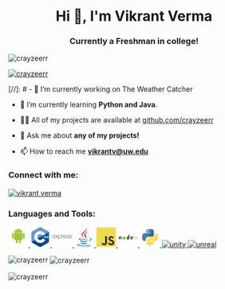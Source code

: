 <h1 align="center">Hi 👋, I'm Vikrant Verma</h1>
<h3 align="center">Currently a Freshman in college!</h3>

<p align="left"> <img src="https://komarev.com/ghpvc/?username=crayzeerr&label=Profile%20views&color=0e75b6&style=flat" alt="crayzeerr" /> </p>

<p align="left"> <a href="https://github.com/ryo-ma/github-profile-trophy"><img src="https://github-profile-trophy.vercel.app/?username=crayzeerr" alt="crayzeerr" /></a> </p>

[//]: # - 🔭 I’m currently working on The Weather Catcher

- 🌱 I’m currently learning **Python and Java**.

- 👨‍💻 All of my projects are available at [github.com/crayzeerr](github.com/crayzeerr)

- 💬 Ask me about **any of my projects!**

- 📫 How to reach me **vikrantv@uw.edu**

<h3 align="left">Connect with me:</h3>
<p align="left">
<a href="https://www.linkedin.com/in/vikrant-verma-a599b7218/" target="blank"><img align="center" src="https://raw.githubusercontent.com/rahuldkjain/github-profile-readme-generator/master/src/images/icons/Social/linked-in-alt.svg" alt="vikrant verma" height="30" width="40" /></a>
</p>

<h3 align="left">Languages and Tools:</h3>
<p align="left"> <a href="https://developer.android.com" target="_blank"> <img src="https://raw.githubusercontent.com/devicons/devicon/master/icons/android/android-original-wordmark.svg" alt="android" width="40" height="40"/> </a> <a href="https://www.w3schools.com/cpp/" target="_blank"> <img src="https://raw.githubusercontent.com/devicons/devicon/master/icons/cplusplus/cplusplus-original.svg" alt="cplusplus" width="40" height="40"/> </a> <a href="https://expressjs.com" target="_blank"> <img src="https://raw.githubusercontent.com/devicons/devicon/master/icons/express/express-original-wordmark.svg" alt="express" width="40" height="40"/> </a> <a href="https://www.java.com" target="_blank"> <img src="https://raw.githubusercontent.com/devicons/devicon/master/icons/java/java-original.svg" alt="java" width="40" height="40"/> </a> <a href="https://developer.mozilla.org/en-US/docs/Web/JavaScript" target="_blank"> <img src="https://raw.githubusercontent.com/devicons/devicon/master/icons/javascript/javascript-original.svg" alt="javascript" width="40" height="40"/> </a> <a href="https://nodejs.org" target="_blank"> <img src="https://raw.githubusercontent.com/devicons/devicon/master/icons/nodejs/nodejs-original-wordmark.svg" alt="nodejs" width="40" height="40"/> </a> <a href="https://www.python.org" target="_blank"> <img src="https://raw.githubusercontent.com/devicons/devicon/master/icons/python/python-original.svg" alt="python" width="40" height="40"/> </a> <a href="https://unity.com/" target="_blank"> <img src="https://www.vectorlogo.zone/logos/unity3d/unity3d-icon.svg" alt="unity" width="40" height="40"/> </a> <a href="https://unrealengine.com/" target="_blank"> <img src="https://raw.githubusercontent.com/kenangundogan/fontisto/036b7eca71aab1bef8e6a0518f7329f13ed62f6b/icons/svg/brand/unreal-engine.svg" alt="unreal" width="40" height="40"/> </a> </p>

<p><img align="left" src="https://github-readme-stats.vercel.app/api/top-langs?username=crayzeerr&show_icons=true&locale=en&layout=compact" alt="crayzeerr" /></p>

<p>&nbsp;<img align="center" src="https://github-readme-stats.vercel.app/api?username=crayzeerr&show_icons=true&locale=en" alt="crayzeerr" /></p>

<p><img align="center" src="https://github-readme-streak-stats.herokuapp.com/?user=crayzeerr&" alt="crayzeerr" /></p>
